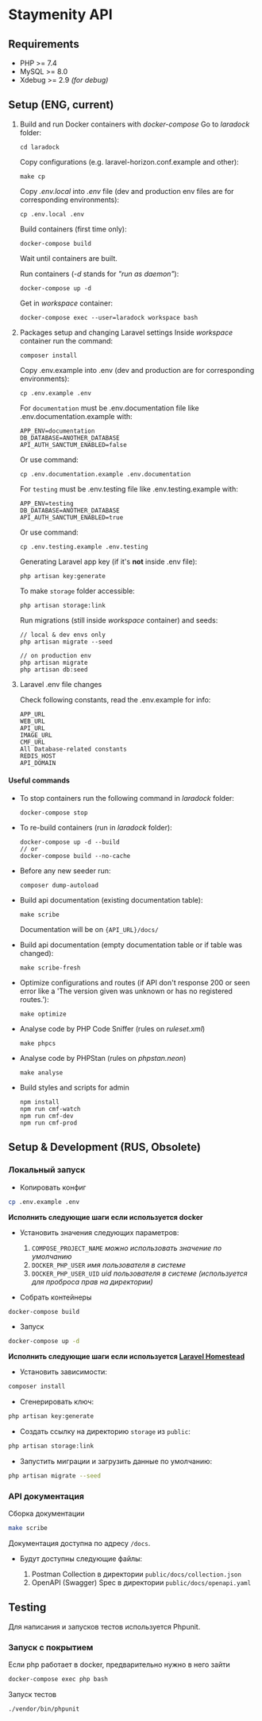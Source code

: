 # Staymenity API

## Requirements

* PHP >= 7.4
* MySQL >= 8.0
* Xdebug >= 2.9 *(for debug)*

## Setup (ENG, current)

1. Build and run Docker containers with _docker-compose_
    Go to *laradock* folder:
    ```shell
    cd laradock
    ```

    Copy configurations (e.g. laravel-horizon.conf.example and other):
    ```shell
    make cp
    ```

    Copy *.env.local* into *.env* file (dev and production env files are for corresponding environments):
    ```shell
    cp .env.local .env
    ```
    
    Build containers (first time only): 
    ```shell
    docker-compose build
    ```
    
    Wait until containers are built.
    
    Run containers (*-d* stands for *"run as daemon"*):
    ```shell
    docker-compose up -d
    ```
    
    Get in *workspace* container:
    ```shell
    docker-compose exec --user=laradock workspace bash
    ```
2. Packages setup and changing Laravel settings
   Inside *workspace* container run the command:
    ```shell
    composer install
    ``` 
   
   Copy .env.example into .env (dev and production are for corresponding environments):
    ```shell
    cp .env.example .env
    ```

   For `documentation` must be .env.documentation file like .env.documentation.example with:
    ```dotenv
    APP_ENV=documentation
    DB_DATABASE=ANOTHER_DATABASE
    API_AUTH_SANCTUM_ENABLED=false
    ```
   Or use command:
    ```shell
    cp .env.documentation.example .env.documentation
    ```

   For `testing` must be .env.testing file like .env.testing.example with:
    ```dotenv
    APP_ENV=testing
    DB_DATABASE=ANOTHER_DATABASE
    API_AUTH_SANCTUM_ENABLED=true
    ```
   Or use command:
    ```shell
    cp .env.testing.example .env.testing
    ```

   Generating Laravel app key (if it's **not** inside .env file):
    ```shell
    php artisan key:generate
    ```

   To make `storage` folder accessible:
    ```shell
    php artisan storage:link
    ```

   Run migrations (still inside *workspace* container) and seeds:
    ```shell
    // local & dev envs only
    php artisan migrate --seed
   
    // on production env
    php artisan migrate
    php artisan db:seed
    ```

3. Laravel .env file changes
    
    Check following constants, read the .env.example for info:
    ```dotenv
    APP_URL
    WEB_URL
    API_URL
    IMAGE_URL
    CMF_URL
    All Database-related constants
    REDIS_HOST
    API_DOMAIN
    ```

#### Useful commands

* To stop containers run the following command in *laradock* folder:
    ```shell
    docker-compose stop
    ```

* To re-build containers (run in *laradock* folder):
    ```shell
    docker-compose up -d --build
    // or
    docker-compose build --no-cache
    ```

* Before any new seeder run:
    ```shell
    composer dump-autoload
    ```

* Build api documentation (existing documentation table):
    ```shell
    make scribe
    ```
  Documentation will be on `{API_URL}/docs/`
  
  
* Build api documentation (empty documentation table or if table was changed):
    ```shell
    make scribe-fresh
    ```
  
* Optimize configurations and routes (if API don't response 200 or seen error like a 'The version given was unknown or has no registered routes.'):
    ```shell
    make optimize
    ```
  
* Analyse code by PHP Code Sniffer (rules on *ruleset.xml*)
    ```shell
    make phpcs
    ```
  
* Analyse code by PHPStan (rules on *phpstan.neon*)
    ```shell
    make analyse
    ```
  
* Build styles and scripts for admin
    ```shell
    npm install
    npm run cmf-watch
    npm run cmf-dev
    npm run cmf-prod
    ```
## Setup & Development (RUS, Obsolete) 

### Локальный запуск

* Копировать конфиг

```bash
cp .env.example .env
```

**Исполнить следующие шаги если используется docker**

* Установить значения следующих параметров:

    1. `COMPOSE_PROJECT_NAME` *можно использовать значение по умолчанию*
    2. `DOCKER_PHP_USER` *имя пользователя в системе*
    3. `DOCKER_PHP_USER_UID` *uid пользователя в системе (используется для проброса прав на директории)*

* Собрать контейнеры

```bash
docker-compose build
```

* Запуск

```bash
docker-compose up -d
```

**Исполнить следующие шаги если используется [Laravel Homestead](https://laravel.com/docs/7.x/homestead)**

* Установить зависимости:

```bash
composer install
```

* Сгенерировать ключ:

```bash
php artisan key:generate
```

* Создать ссылку на директорию `storage` из `public`:

```bash
php artisan storage:link
```

* Запустить миграции и загрузить данные по умолчанию:

```bash
php artisan migrate --seed
```

### API документация

Сборка документации

```bash
make scribe
```

Документация доступна по адресу `/docs`.

* Будут доступны следующие файлы:

    1. Postman Collection в директории `public/docs/collection.json`
    2. OpenAPI (Swagger) Spec в директории `public/docs/openapi.yaml`

## Testing

Для написания и запусков тестов используется Phpunit.

### Запуск с покрытием

Если php работает в docker, предварительно нужно в него зайти

```bash
docker-compose exec php bash
```

Запуск тестов

```bash
./vendor/bin/phpunit
```
